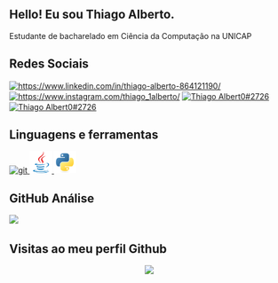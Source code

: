 
## **Hello! Eu sou Thiago Alberto.** ##

<p> Estudante de bacharelado em Ciência da Computação na UNICAP</p>

## **Redes Sociais** ##

<div>
<p align="left">
<a href="https://linkedin.com/in/https://www.linkedin.com/in/thiago-alberto-864121190/" target="blank"><img align="center" src="https://raw.githubusercontent.com/rahuldkjain/github-profile-readme-generator/master/src/images/icons/Social/linked-in-alt.svg" alt="https://www.linkedin.com/in/thiago-alberto-864121190/" height="30" width="40" /></a>
<a href="https://instagram.com/https://www.instagram.com/thiago_1alberto/" target="blank"><img align="center" src="https://raw.githubusercontent.com/rahuldkjain/github-profile-readme-generator/master/src/images/icons/Social/instagram.svg" alt="https://www.instagram.com/thiago_1alberto/" height="30" width="40" /></a>
<a href="https://discord.gg/Thiago Albert0#2726" target="blank"><img align="center" src="https://raw.githubusercontent.com/rahuldkjain/github-profile-readme-generator/master/src/images/icons/Social/discord.svg" alt="Thiago Albert0#2726" height="40" width="40" /></a>
<a href="https://wa.me/qr/NTC2WJMV7MTMA1" target="blank"><img align="center" src="https://raw.githubusercontent.com/rahuldkjain/github-profile-readme-generator/master/src/images/icons/Social/whatsapp.svg" alt="Thiago Albert0#2726" height="30" width="40" /></a>


  
</div>

## **Linguagens e ferramentas** ##

<p align="left"> <a href="https://git-scm.com/" target="_blank" rel="noreferrer"> <img src="https://www.vectorlogo.zone/logos/git-scm/git-scm-icon.svg" alt="git" width="40" height="40"/> </a> <a href="https://www.java.com" target="_blank" rel="noreferrer"> <img src="https://raw.githubusercontent.com/devicons/devicon/master/icons/java/java-original.svg" alt="java" width="40" height="40"/> </a> <a href="https://www.python.org" target="_blank" rel="noreferrer"> <img src="https://raw.githubusercontent.com/devicons/devicon/master/icons/python/python-original.svg" alt="python" width="40" height="40"/> </a> </p>

## **GitHub Análise** ##

<img height="200em" src="https://github-readme-stats.vercel.app/api?username=Thiago1alberto&theme=blue-green"/>

  ## **Visitas ao meu perfil Github** ##

<!-- visitors count  -->

<p align="center" >   
  <img src="https://profile-counter.glitch.me/Thiago1alberto/count.svg" />  
</p>

</div>
